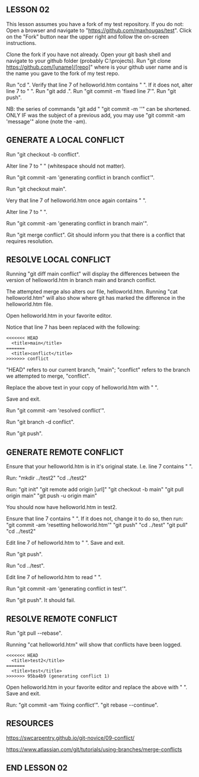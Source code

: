 ## LESSON 02

This lesson assumes you have a fork of my test repository. If you do not:
 Open a browser and navigate to "https://github.com/maxhougas/test".
 Click on the "Fork" button near the upper right and follow the on-screen instructions.

Clone the fork if you have not already.
 Open your git bash shell and navigate to your github folder (probably C:\projects).
 Run "git clone https://github.com/[uname]/[repo]" where <uname> is your github user name and <repo> is the name you gave to the fork of my test repo.

Run "cd <repo>".
Verify that line 7 of helloworld.htm contains "  <title>Document</title>".
 If it does not, alter line 7 to "  <title>Document</title>".
  Run "git add .".
  Run "git commit -m 'fixed line 7'".
  Run "git push". 

NB: the series of commands "git add <file>" "git commit -m '<message>'" can be shortened.
 ONLY IF <file> was the subject of a previous add, you may use "git commit -am 'message'" alone (note the -am).

## GENERATE A LOCAL CONFLICT

Run "git checkout -b conflict".

Alter line 7 to "  <title>CONFLICT</title>" (whitespace should not matter).

Run "git commit -am 'generating conflict in branch conflict'".

Run "git checkout main".

Very that line 7 of helloworld.htm once again contains "  <title>Document</title>".

Alter line 7 to "  <title>MAIN</title>".

Run "git commit -am 'generating conflict in branch main'".

Run "git merge conflict".
 Git should inform you that there is a conflict that requires resolution.

## RESOLVE LOCAL CONFLICT

Running "git diff main conflict" will display the differences between the version of helloworld.htm in branch main and branch conflict.

The attempted merge also alters our file, helloworld.htm.
 Running "cat helloworld.htm" will also show where git has marked the difference in the helloworld.htm file.

Open helloworld.htm in your favorite editor.

Notice that line 7 has been replaced with the following:

```
<<<<<<< HEAD
  <title>main</title>
=======
  <title>conflict</title>
>>>>>>> conflict
```

"HEAD" refers to our current branch, "main"; "conflict" refers to the branch we attempted to merge, "conflict".

Replace the above text in your copy of helloworld.htm with "  <title>Document</title>".

Save and exit.

Run "git commit -am 'resolved conflict'".

Run "git branch -d conflict".

Run "git push".

## GENERATE REMOTE CONFLICT

Ensure that your helloworld.htm is in it's original state.
 I.e. line 7 contains "  <title>Document</title>".

Run:
 "mkdir ../test2"
 "cd ../test2"

Run:
 "git init"
 "git remote add origin [url]"
 "git checkout -b main"
 "git pull origin main"
 "git push -u origin main"

You should now have helloworld.htm in test2.

Ensure that line 7 contains "  <title>Document</title>".
 If it does not, change it to do so, then run:
  "git commit -am 'resetting helloworld.htm'"
  "git push"
  "cd ../test"
  "git pull"
  "cd ../test2"

Edit line 7 of helloworld.htm to "  <title>test2</title>".
 Save and exit.

Run "git push".

Run "cd ../test".

Edit line 7 of helloworld.htm to read "  <title>test</title>".

Run "git commit -am 'generating conflict in test'".

Run "git push".
 It should fail.

## RESOLVE REMOTE CONFLICT

Run "git pull --rebase".

Running "cat helloworld.htm" will show that conflicts have been logged.

```
<<<<<<< HEAD
  <title>test2</title>
=======
  <title>test</title>
>>>>>>> 95ba4b9 (generating conflict 1)
```

Open helloworld.htm in your favorite editor and replace the above with "  <title>Document</title>".
 Save and exit.



Run:
 "git commit -am 'fixing conflict'".
 "git rebase --continue".



## RESOURCES

https://swcarpentry.github.io/git-novice/09-conflict/

https://www.atlassian.com/git/tutorials/using-branches/merge-conflicts

## END LESSON 02
